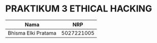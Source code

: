 # PRAKTIKUM 3 ETHICAL HACKING

| Nama                 | NRP        |
| -------------------- | ---------- |
| Bhisma Elki Pratama  | 5027221005 |

